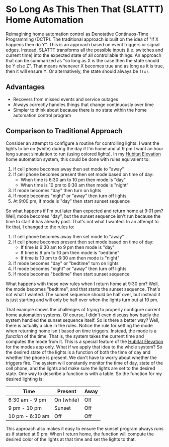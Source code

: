# So Long As This Then That (SLATTT) Home Automation

Reimagining home automation control as Denotative Continuos-Time Programming (DCTP). The traditional approach is built on the idea of "if X happens then do Y". This is an approach based on event triggers or signal edges. Instead, SLATTT transforms all the possible inputs (i.e. switches and current time) into the expected state of all controllable things. An approach that can be summarized as "so long as X is the case then the state should be Y else Z". That means whenever X becomes true and as long as it is true, then it will ensure Y. Or alternatively, the state should always be `f(x)`.

## Advantages

* Recovers from missed events and service outages
* Always correctly handles things that change continuously over time
* Simpler to think about because there is no state within the home automation control program

## Comparison to Traditional Approach

Consider an attempt to configure a routine for controlling lights. I want the lights to be on (white) during the day if I'm home and at 9 pm I want an hour long sunset simulation to run (using colored lights). In my [Hubitat Elevation](https://hubitat.com/) home automation system, this could be done with rules equivalent to:

1. If cell phone becomes away then set mode to "away"
2. If cell phone becomes present then set mode based on time of day:
   * When time is 6:30 am to 10 pm then mode is "day"
   * When time is 10 pm to 6:30 am then mode is "night"
3. If mode becomes "day" then turn on lights
4. If mode becomes "night" or "away" then turn off lights
5. At 9:00 pm, if mode is "day" then start sunset sequence

So what happens if I'm out later than expected and return home at 9:01 pm? Well, mode becomes "day", but the sunset sequence isn't run because the time to start it has already past. That's not what I wanted. In an attempt to fix that, I changed to the rules to:

1. If cell phone becomes away then set mode to "away"
2. If cell phone becomes present then set mode based on time of day:
   * If time is 6:30 am to 9 pm then mode is "day"
   * If time is 9 pm to 10 pm then mode is "bedtime"
   * If time is 10 pm to 6:30 am then mode is "night"
3. If mode becomes "day" or "bedtime" turn on lights
4. If mode becomes "night" or "away" then turn off lights
5. If mode becomes "bedtime" then start sunset sequence

What happens with these new rules when I return home at 9:30 pm? Well, the mode becomes "bedtime", and that starts the sunset sequence. That's not what I wanted. The sunset sequence should be half over, but instead it is just starting and will only be half over when the lights turn out at 10 pm.

That example shows the challenges of trying to properly configure current home automation systems. Of course, I didn't even discuss how badly the system handled the sunset sequence itself. So is there a better way? Well, there is actually a clue in the rules. Notice the rule for setting the mode when returning home isn't based on time triggers. Instead, the mode is a *function* of the time. That is, the system takes the current time and computes the mode from it. This is a special feature of the [Hubitat Elevation](https://hubitat.com/) for the modes app only. What if we apply that idea to the whole system? So the desired state of the lights is a function of both the time of day and whether the phone is present. We don't have to worry about whether the triggers fire. The system will constantly monitor the time of day, state of the cell phone, and the lights and make sure the lights are set to the desired state. One way to describe a function is with a table. So the function for my desired lighting is:

 | Time            | Present    | Away |
 | --------------- | ---------- | ---- |
 | 6:30 am - 9 pm  | On (white) | Off  |
 | 9 pm - 10 pm    | Sunset     | Off  |
 | 10 pm - 6:30 am | Off        | Off  |

This approach also makes it easy to ensure the sunset program always runs as if started at 9 pm. When I return home, the function will compute the desired color of the lights at that time and set the lights to that.
